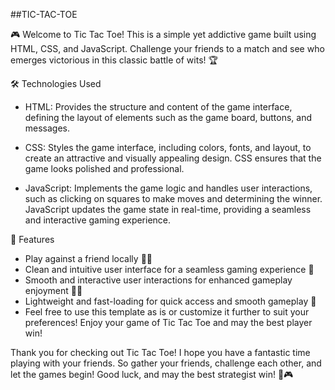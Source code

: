 ##TIC-TAC-TOE

🎮 Welcome to Tic Tac Toe! This is a simple yet addictive game built using HTML, CSS, and JavaScript. Challenge your friends to a match and see who emerges victorious in this classic battle of wits! 🏆

🛠️ Technologies Used
- HTML: Provides the structure and content of the game interface, defining the layout of elements such as the game board, buttons, and messages.

- CSS: Styles the game interface, including colors, fonts, and layout, to create an attractive and visually appealing design. CSS ensures that the game looks polished and professional.

- JavaScript: Implements the game logic and handles user interactions, such as clicking on squares to make moves and determining the winner. JavaScript updates the game state in real-time, providing a seamless and interactive gaming experience.

🎉 Features
- Play against a friend locally 🤼‍♂️
- Clean and intuitive user interface for a seamless gaming experience 🎨
- Smooth and interactive user interactions for enhanced gameplay enjoyment 🔄💫
- Lightweight and fast-loading for quick access and smooth gameplay 🚀
- Feel free to use this template as is or customize it further to suit your preferences! Enjoy your game of Tic Tac Toe and may the best player win!

Thank you for checking out Tic Tac Toe! I hope you have a fantastic time playing with your friends. So gather your friends, challenge each other, and let the games begin! Good luck, and may the best strategist win! 🎉🎮
